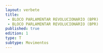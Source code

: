 ```yaml
---
layout: verbete
title:
 - BLOCO PARLAMENTAR REVOLUCIONARIO (BPR)
 - BLOCO PARLAMENTAR REVOLUCIONÁRIO (BPR)
published: true
edition: 1  
type: T
subtype: Movimentos
---
```


